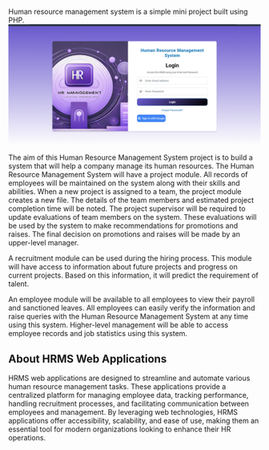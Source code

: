 Human resource management system is a simple mini project built using PHP.
![mainpage](https://github.com/Madhavi175/HRMS/blob/main/Screenshot%20(10).png)

The aim of this Human Resource Management System project is to build a system that will help a company manage its human resources. The Human Resource Management System will have a project module. All records of employees will be maintained on the system along with their skills and abilities. When a new project is assigned to a team, the project module creates a new file. The details of the team members and estimated project completion time will be noted. The project supervisor will be required to update evaluations of team members on the system. These evaluations will be used by the system to make recommendations for promotions and raises. The final decision on promotions and raises will be made by an upper-level manager.

A recruitment module can be used during the hiring process. This module will have access to information about future projects and progress on current projects. Based on this information, it will predict the requirement of talent.

An employee module will be available to all employees to view their payroll and sanctioned leaves. All employees can easily verify the information and raise queries with the Human Resource Management System at any time using this system. Higher-level management will be able to access employee records and job statistics using this system.

## About HRMS Web Applications

HRMS web applications are designed to streamline and automate various human resource management tasks. These applications provide a centralized platform for managing employee data, tracking performance, handling recruitment processes, and facilitating communication between employees and management. By leveraging web technologies, HRMS applications offer accessibility, scalability, and ease of use, making them an essential tool for modern organizations looking to enhance their HR operations.
